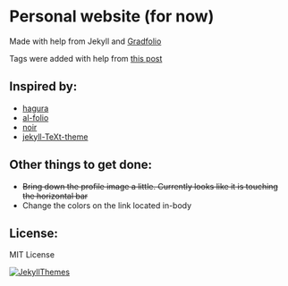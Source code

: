 # Personal website (for now)

Made with help from Jekyll and [Gradfolio](https://jitinnair1.github.io/gradfolio/)

Tags were added with help from [this post](https://longqian.me/2017/02/09/github-jekyll-tag/)

## Inspired by:
- [hagura](https://github.com/sharu725/hagura)
- [al-folio](https://github.com/alshedivat/al-folio)
- [noir](https://github.com/essentialenemy/noir)
- [jekyll-TeXt-theme](https://github.com/kitian616/jekyll-TeXt-theme)

## Other things to get done:
- ~~Bring down the profile image a little. Currently looks like it is touching the horizontal bar~~
- Change the colors on the link located in-body


## License:
MIT License

[![JekyllThemes](https://img.shields.io/badge/featured%20on-JekyllThemes-red.svg)](https://jekyll-themes.com)
